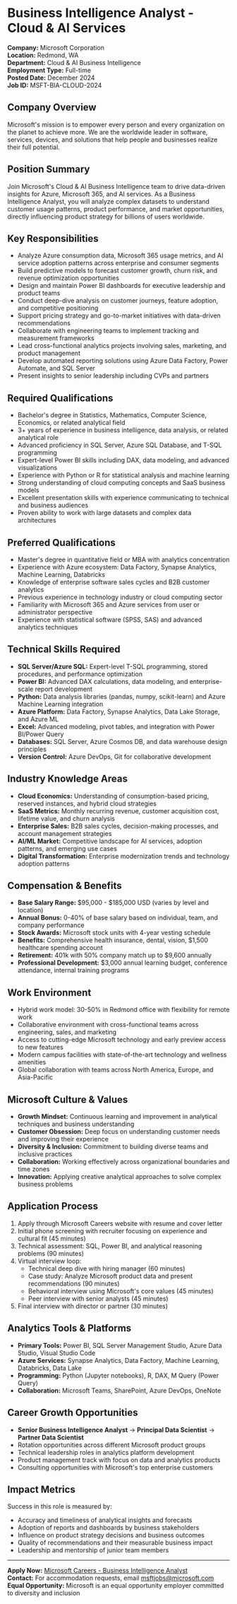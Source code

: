 # Business Intelligence Analyst - Cloud & AI Services

**Company:** Microsoft Corporation  
**Location:** Redmond, WA  
**Department:** Cloud & AI Business Intelligence  
**Employment Type:** Full-time  
**Posted Date:** December 2024  
**Job ID:** MSFT-BIA-CLOUD-2024  

## Company Overview

Microsoft's mission is to empower every person and every organization on the planet to achieve more. We are the worldwide leader in software, services, devices, and solutions that help people and businesses realize their full potential.

## Position Summary

Join Microsoft's Cloud & AI Business Intelligence team to drive data-driven insights for Azure, Microsoft 365, and AI services. As a Business Intelligence Analyst, you will analyze complex datasets to understand customer usage patterns, product performance, and market opportunities, directly influencing product strategy for billions of users worldwide.

## Key Responsibilities

- Analyze Azure consumption data, Microsoft 365 usage metrics, and AI service adoption patterns across enterprise and consumer segments
- Build predictive models to forecast customer growth, churn risk, and revenue optimization opportunities
- Design and maintain Power BI dashboards for executive leadership and product teams
- Conduct deep-dive analysis on customer journeys, feature adoption, and competitive positioning
- Support pricing strategy and go-to-market initiatives with data-driven recommendations
- Collaborate with engineering teams to implement tracking and measurement frameworks
- Lead cross-functional analytics projects involving sales, marketing, and product management
- Develop automated reporting solutions using Azure Data Factory, Power Automate, and SQL Server
- Present insights to senior leadership including CVPs and partners

## Required Qualifications

- Bachelor's degree in Statistics, Mathematics, Computer Science, Economics, or related analytical field
- 3+ years of experience in business intelligence, data analysis, or related analytical role
- Advanced proficiency in SQL Server, Azure SQL Database, and T-SQL programming
- Expert-level Power BI skills including DAX, data modeling, and advanced visualizations
- Experience with Python or R for statistical analysis and machine learning
- Strong understanding of cloud computing concepts and SaaS business models
- Excellent presentation skills with experience communicating to technical and business audiences
- Proven ability to work with large datasets and complex data architectures

## Preferred Qualifications

- Master's degree in quantitative field or MBA with analytics concentration
- Experience with Azure ecosystem: Data Factory, Synapse Analytics, Machine Learning, Databricks
- Knowledge of enterprise software sales cycles and B2B customer analytics
- Previous experience in technology industry or cloud computing sector
- Familiarity with Microsoft 365 and Azure services from user or administrator perspective
- Experience with statistical software (SPSS, SAS) and advanced analytics techniques

## Technical Skills Required

- **SQL Server/Azure SQL:** Expert-level T-SQL programming, stored procedures, and performance optimization
- **Power BI:** Advanced DAX calculations, data modeling, and enterprise-scale report development
- **Python:** Data analysis libraries (pandas, numpy, scikit-learn) and Azure Machine Learning integration
- **Azure Platform:** Data Factory, Synapse Analytics, Data Lake Storage, and Azure ML
- **Excel:** Advanced modeling, pivot tables, and integration with Power BI/Power Query
- **Databases:** SQL Server, Azure Cosmos DB, and data warehouse design principles
- **Version Control:** Azure DevOps, Git for collaborative development

## Industry Knowledge Areas

- **Cloud Economics:** Understanding of consumption-based pricing, reserved instances, and hybrid cloud strategies
- **SaaS Metrics:** Monthly recurring revenue, customer acquisition cost, lifetime value, and churn analysis
- **Enterprise Sales:** B2B sales cycles, decision-making processes, and account management strategies
- **AI/ML Market:** Competitive landscape for AI services, adoption patterns, and emerging use cases
- **Digital Transformation:** Enterprise modernization trends and technology adoption patterns

## Compensation & Benefits

- **Base Salary Range:** $95,000 - $185,000 USD (varies by level and location)
- **Annual Bonus:** 0-40% of base salary based on individual, team, and company performance
- **Stock Awards:** Microsoft stock units with 4-year vesting schedule
- **Benefits:** Comprehensive health insurance, dental, vision, $1,500 healthcare spending account
- **Retirement:** 401k with 50% company match up to $9,600 annually
- **Professional Development:** $3,000 annual learning budget, conference attendance, internal training programs

## Work Environment

- Hybrid work model: 30-50% in Redmond office with flexibility for remote work
- Collaborative environment with cross-functional teams across engineering, sales, and marketing
- Access to cutting-edge Microsoft technology and early preview access to new features
- Modern campus facilities with state-of-the-art technology and wellness amenities
- Global collaboration with teams across North America, Europe, and Asia-Pacific

## Microsoft Culture & Values

- **Growth Mindset:** Continuous learning and improvement in analytical techniques and business understanding
- **Customer Obsession:** Deep focus on understanding customer needs and improving their experience
- **Diversity & Inclusion:** Commitment to building diverse teams and inclusive practices
- **Collaboration:** Working effectively across organizational boundaries and time zones
- **Innovation:** Applying creative analytical approaches to solve complex business problems

## Application Process

1. Apply through Microsoft Careers website with resume and cover letter
2. Initial phone screening with recruiter focusing on experience and cultural fit (45 minutes)
3. Technical assessment: SQL, Power BI, and analytical reasoning problems (90 minutes)
4. Virtual interview loop:
   - Technical deep dive with hiring manager (60 minutes)
   - Case study: Analyze Microsoft product data and present recommendations (90 minutes)
   - Behavioral interview using Microsoft's core values (45 minutes)
   - Peer interview with senior analysts (45 minutes)
5. Final interview with director or partner (30 minutes)

## Analytics Tools & Platforms

- **Primary Tools:** Power BI, SQL Server Management Studio, Azure Data Studio, Visual Studio Code
- **Azure Services:** Synapse Analytics, Data Factory, Machine Learning, Databricks, Data Lake
- **Programming:** Python (Jupyter notebooks), R, DAX, M Query (Power Query)
- **Collaboration:** Microsoft Teams, SharePoint, Azure DevOps, OneNote

## Career Growth Opportunities

- **Senior Business Intelligence Analyst** → **Principal Data Scientist** → **Partner Data Scientist**
- Rotation opportunities across different Microsoft product groups
- Technical leadership roles in analytics platform development
- Product management track with focus on data and analytics products
- Consulting opportunities with Microsoft's top enterprise customers

## Impact Metrics

Success in this role is measured by:
- Accuracy and timeliness of analytical insights and forecasts
- Adoption of reports and dashboards by business stakeholders
- Influence on product strategy decisions and business outcomes
- Quality of recommendations and their measurable business impact
- Leadership and mentorship of junior team members

---

**Apply Now:** [Microsoft Careers - Business Intelligence Analyst](https://jobs.careers.microsoft.com/us/en/job/MSFT-BIA-CLOUD-2024/Business-Intelligence-Analyst)  
**Contact:** For accommodation requests, email msftjobs@microsoft.com  
**Equal Opportunity:** Microsoft is an equal opportunity employer committed to diversity and inclusion
